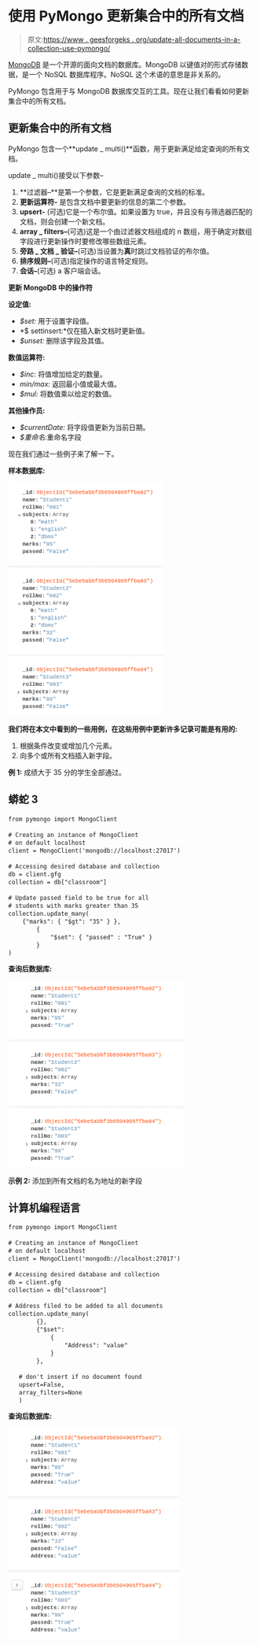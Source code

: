 # 使用 PyMongo 更新集合中的所有文档

> 原文:[https://www . geesforgeks . org/update-all-documents-in-a-collection-use-pymongo/](https://www.geeksforgeeks.org/update-all-documents-in-a-collection-using-pymongo/)

[MongoDB](https://www.geeksforgeeks.org/mongodb-and-python/) 是一个开源的面向文档的数据库。MongoDB 以键值对的形式存储数据，是一个 NoSQL 数据库程序。NoSQL 这个术语的意思是非关系的。

PyMongo 包含用于与 MongoDB 数据库交互的工具。现在让我们看看如何更新集合中的所有文档。

## 更新集合中的所有文档

PyMongo 包含一个**update _ multi()**函数，用于更新满足给定查询的所有文档。

update _ multi()接受以下参数–

1.  **过滤器–**是第一个参数，它是更新满足查询的文档的标准。
2.  **更新运算符-** 是包含文档中要更新的信息的第二个参数。
3.  **upsert-** (可选)它是一个布尔值。如果设置为 true，并且没有与筛选器匹配的文档，则会创建一个新文档。
4.  **array _ filters–**(可选)这是一个由过滤器文档组成的 n 数组，用于确定对数组字段进行更新操作时要修改哪些数组元素。
5.  **旁路 _ 文档 _ 验证–**(可选)当设置为**真**时跳过文档验证的布尔值。
6.  **排序规则–**(可选)指定操作的语言特定规则。
7.  **会话–**(可选) a 客户端会话。

**更新 MongoDB 中的操作符**

**设定值:**

*   *$set:* 用于设置字段值。
*   *$ settinsert:*仅在插入新文档时更新值。
*   *$unset:* 删除该字段及其值。

**数值运算符:**

*   *$inc:* 将值增加给定的数量。
*   *$min/$max:* 返回最小值或最大值。
*   *$mul:* 将数值乘以给定的数值。

**其他操作员:**

*   *$currentDate:* 将字段值更新为当前日期。
*   *$重命名*:重命名字段

现在我们通过一些例子来了解一下。

**样本数据库:**

![](img/7a7cb6cae71d4dd36fd167b44b8d6c71.png)

**我们将在本文中看到的一些用例，在这些用例中更新许多记录可能是有用的:**

1.  根据条件改变或增加几个元素。
2.  向多个或所有文档插入新字段。

**例 1:** 成绩大于 35 分的学生全部通过。

## 蟒蛇 3

```
from pymongo import MongoClient

# Creating an instance of MongoClient 
# on default localhost
client = MongoClient('mongodb://localhost:27017')

# Accessing desired database and collection
db = client.gfg
collection = db["classroom"]

# Update passed field to be true for all
# students with marks greater than 35
collection.update_many(
    {"marks": { "$gt": "35" } },
        {
            "$set": { "passed" : "True" }
        }
)
```

**查询后数据库:**

![](img/f1b9514c522a59ae1b5e5f3f71d5a663.png)

**示例 2:** 添加到所有文档的名为地址的新字段

## 计算机编程语言

```
from pymongo import MongoClient

# Creating an instance of MongoClient 
# on default localhost
client = MongoClient('mongodb://localhost:27017')

# Accessing desired database and collection
db = client.gfg
collection = db["classroom"]

# Address filed to be added to all documents
collection.update_many(
        {},
        {"$set":
            {
                "Address": "value"
            }
        },

   # don't insert if no document found
   upsert=False,
   array_filters=None
   )
```

**查询后数据库:**

![](img/562d143e93c9fbddbe2b4dc19338636c.png)